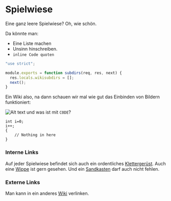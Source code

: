 # Spielwiese

Eine ganz leere Spielwiese? Oh, wie schön.

Da könnte man:

- Eine Liste machen
- Unsinn hinschreiben.
- `inline Code quoten`

```javascript
"use strict";

module.exports = function subdirs(req, res, next) {
  res.locals.wikisubdirs = [];
  next();
}
```

Ein Wiki also, na dann schauen wir mal wie gut das Einbinden von Bildern funktioniert:

![Alt text](http://upload.wikimedia.org/wikipedia/commons/thumb/9/9e/Wikipedia-logo-v2-de.svg/200px-Wikipedia-logo-v2-de.svg.png)
und was ist mit `C0DE`?

    int i=0;
    i++;
    {
        // Nothing in here
    }

### Interne Links
Auf jeder Spielwiese befindet sich auch ein ordentliches [Klettergerüst](klettergeruest). Auch eine [Wippe](./wippe) ist gern gesehen. Und ein [Sandkasten](/wiki/spielwiese/sandkasten) darf auch nicht fehlen.

### Externe Links
Man kann in ein anderes [Wiki](/hilfe) verlinken.